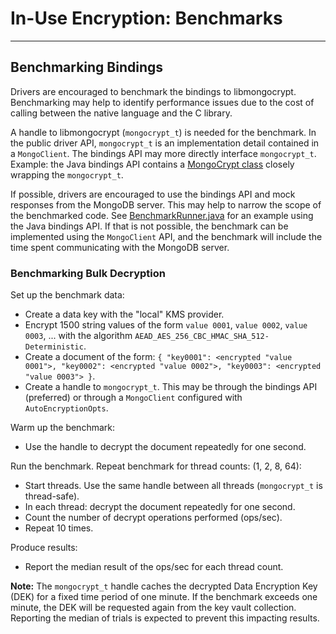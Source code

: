 # In-Use Encryption: Benchmarks

______________________________________________________________________

## Benchmarking Bindings

Drivers are encouraged to benchmark the bindings to libmongocrypt. Benchmarking may help to identify performance issues
due to the cost of calling between the native language and the C library.

A handle to libmongocrypt (`mongocrypt_t`) is needed for the benchmark. In the public driver API, `mongocrypt_t` is an
implementation detail contained in a `MongoClient`. The bindings API may more directly interface `mongocrypt_t`.
Example: the Java bindings API contains a
[MongoCrypt class](https://github.com/mongodb/mongo-java-driver/blob/main/mongodb-crypt/src/main/com/mongodb/internal/crypt/capi/MongoCrypt.java)
closely wrapping the `mongocrypt_t`.

If possible, drivers are encouraged to use the bindings API and mock responses from the MongoDB server. This may help to
narrow the scope of the benchmarked code. See
[BenchmarkRunner.java](https://github.com/mongodb/libmongocrypt/blob/b81e66e0208d13e07c2e5e60b3170f0cfc61e1e2/bindings/java/mongocrypt/benchmarks/src/main/java/com/mongodb/crypt/benchmark/BenchmarkRunner.java)
for an example using the Java bindings API. If that is not possible, the benchmark can be implemented using the
`MongoClient` API, and the benchmark will include the time spent communicating with the MongoDB server.

### Benchmarking Bulk Decryption

Set up the benchmark data:

- Create a data key with the "local" KMS provider.
- Encrypt 1500 string values of the form `value 0001`, `value 0002`, `value 0003`, ... with the algorithm
    `AEAD_AES_256_CBC_HMAC_SHA_512-Deterministic`.
- Create a document of the form:
    `{ "key0001": <encrypted "value 0001">, "key0002": <encrypted "value 0002">, "key0003": <encrypted "value 0003"> }`.
- Create a handle to `mongocrypt_t`. This may be through the bindings API (preferred) or through a `MongoClient`
    configured with `AutoEncryptionOpts`.

Warm up the benchmark:

- Use the handle to decrypt the document repeatedly for one second.

Run the benchmark. Repeat benchmark for thread counts: (1, 2, 8, 64):

- Start threads. Use the same handle between all threads (`mongocrypt_t` is thread-safe).
- In each thread: decrypt the document repeatedly for one second.
- Count the number of decrypt operations performed (ops/sec).
- Repeat 10 times.

Produce results:

- Report the median result of the ops/sec for each thread count.

**Note:** The `mongocrypt_t` handle caches the decrypted Data Encryption Key (DEK) for a fixed time period of one
minute. If the benchmark exceeds one minute, the DEK will be requested again from the key vault collection. Reporting
the median of trials is expected to prevent this impacting results.
